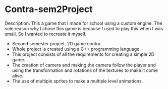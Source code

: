 # Contra-sem2Project
Description:
This a game that I made for school using a custom engine. The sole reason why I chose this game is because I used to play this when I was small, So I wanted to recreate it myself.

- Second semester projcet. 2D game contra.
- Whole project is created using a C++ programming language.
- This project consists of all the requirements for creating a simple 2D game.
- The creation of camera and making the camera follow the player and using the transformation and rotations of the textures to make it come alive. 
- The use of multiple sprites to make a multiple level animations.

